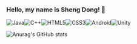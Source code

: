 ### Hello, my name is Sheng Dong! 👋


![Java](https://img.shields.io/badge/java-%23ED8B00.svg?style=for-the-badge&logo=java&logoColor=white)![C++](https://img.shields.io/badge/c++-%2300599C.svg?style=for-the-badge&logo=c%2B%2B&logoColor=white)![HTML5](https://img.shields.io/badge/html5-%23E34F26.svg?style=for-the-badge&logo=html5&logoColor=white)![CSS3](https://img.shields.io/badge/css3-%231572B6.svg?style=for-the-badge&logo=css3&logoColor=white)![Android](https://img.shields.io/badge/Android-3DDC84?style=for-the-badge&logo=android&logoColor=white)![Unity](https://img.shields.io/badge/unity-%23000000.svg?style=for-the-badge&logo=unity&logoColor=white)

![Anurag's GitHub stats](https://github-readme-stats.vercel.app/api?username=sDong517&show_icons=true&theme=radical)



<!--
**sDong517/sDong517** is a ✨ _special_ ✨ repository because its `README.md` (this file) appears on your GitHub profile.

Here are some ideas to get you started:

- 🔭 I’m currently working on ...
- 🌱 I’m currently learning ...
- 👯 I’m looking to collaborate on ...
- 🤔 I’m looking for help with ...
- 💬 Ask me about ...
- 📫 How to reach me: ...
- 😄 Pronouns: ...
- ⚡ Fun fact: ...
-->
